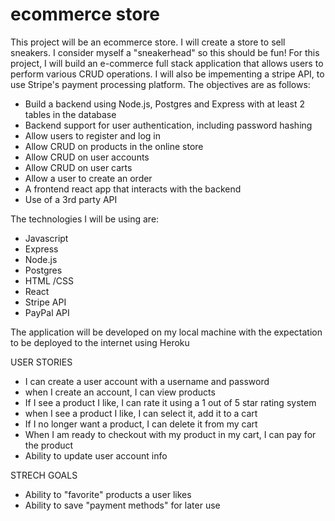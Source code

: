 # ecommerce store 
This project will be an ecommerce store. I will create a store to sell sneakers. I consider myself a "sneakerhead" so this should be fun!
For this project, I will build an e-commerce full stack application that allows users to perform various CRUD operations. I will also be impementing a stripe API, to use Stripe's payment processing platform. The objectives are as follows:
- Build a backend using Node.js, Postgres and Express with at least 2 tables in the database
- Backend support for user authentication, including password hashing
- Allow users to register and log in  
- Allow CRUD on products in the online store
- Allow CRUD on user accounts
- Allow CRUD on user carts
- Allow a user to create an order
- A frontend react app that interacts with the backend
- Use of a 3rd party API 

The technologies I will be using are:
- Javascript
- Express
- Node.js
- Postgres
- HTML /CSS
- React
- Stripe API
- PayPal API 

The application will be developed on my local machine with the expectation to be deployed to the internet using Heroku

USER STORIES
- I can create a user account with a username and password
- when I create an account, I can view products
- If I see a product I like, I can rate it using a 1 out of 5 star rating system
- when I see a product I like, I can select it, add it to a cart
- If I no longer want a product, I can delete it from my cart
- When I am ready to checkout with my product in my cart, I can pay for the product 
- Ability to update user account info

STRECH GOALS
- Ability to "favorite" products a user likes
- Ability to save "payment methods" for later use


